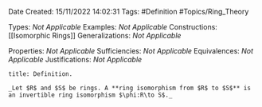 <div class="topSpace"></div>

Date Created: 15/11/2022 14:02:31
Tags: #Definition #Topics/Ring_Theory

Types: _Not Applicable_
Examples: _Not Applicable_
Constructions: [[Isomorphic Rings]]
Generalizations: _Not Applicable_

Properties: _Not Applicable_
Sufficiencies: _Not Applicable_
Equivalences: _Not Applicable_
Justifications: _Not Applicable_

``` ad-Definition
title: Definition.

_Let $R$ and $S$ be rings. A **ring isomorphism from $R$ to $S$** is an invertible ring isomorphism $\phi:R\to S$._

```
